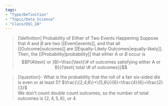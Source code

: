 ```yaml
---
tags:
- "Type/Definition"
- "Topic/Data_Science"
- "Class/DSC_10"
---
```


> [!definition] Probability of Either of Two Events Happening
> Suppose that $A$ and $B$ are two [[Event|events]], and that all [[Outcome|outcomes]] are [[Equally-Likely Outcomes|equally-likely]]. Then, the [[Probability|probability]] that either $A$ or $B$ occur is $$P(A\text{ or }B)=\frac{\text{\# of outcomes satisfying either A or B}}{\text{ total \# of outcomes}}$$  

> [!question]- What is the probability that the roll of a fair six-sided die is even or at least 5?
> $\frac{\{2,4,6\}+\{5,6\}}{6}=\frac{4}{6}=\frac{2}{3}$  
> We don't count double count outcomes, so the number of total outcomes is $\{2,4,5,6\}$, or $4$.  

